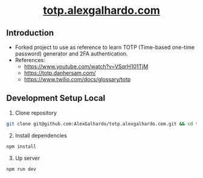 <div align="center">
 <h1 align="center"><a href="https://totp.alexgalhardo.com" target="_blank">totp.alexgalhardo.com</a></h1>
</div>

## Introduction

- Forked project to use as reference to learn TOTP (Time-based one-time password) generator and 2FA authentication.
- References:
   - https://www.youtube.com/watch?v=VSqrH101TjM
   - https://totp.danhersam.com/
   - https://www.twilio.com/docs/glossary/totp

## Development Setup Local

1. Clone repository
```bash
git clone git@github.com:AlexGalhardo/totp.alexgalhardo.com.git && cd totp.alexgalhardo.com
```

2. Install dependencies
```bash
npm install
```

3. Up server
```bash
npm run dev
```

